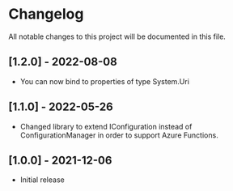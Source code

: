 # Changelog

All notable changes to this project will be documented in this file.

## [1.2.0] - 2022-08-08

-   You can now bind to properties of type System.Uri

## [1.1.0] - 2022-05-26

-   Changed library to extend IConfiguration instead of ConfigurationManager in order to support Azure Functions.

## [1.0.0] - 2021-12-06

-   Initial release
